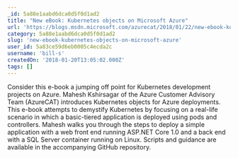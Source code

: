 ```yaml
---
_id: 5a88e1aabd6dca0d5f0d1ad2
title: "New eBook: Kubernetes objects on Microsoft Azure"
url: 'https://blogs.msdn.microsoft.com/azurecat/2018/01/22/new-ebook-kubernetes-objects-on-microsoft-azure/'
category: 5a88e1aabd6dca0d5f0d1ad2
slug: 'new-ebook-kubernetes-objects-on-microsoft-azure'
user_id: 5a83ce59d6eb0005c4ecda2c
username: 'bill-s'
createdOn: '2018-01-20T13:05:02.000Z'
tags: []
---
```


Consider this e-book a jumping off point for Kubernetes development projects on Azure. Mahesh Kshirsagar of the Azure Customer Advisory Team (AzureCAT) introduces Kubernetes objects for Azure deployments. This e-book attempts to demystify Kubernetes by focusing on a real-life scenario in which a basic-tiered application is deployed using pods and controllers. Mahesh walks you through the steps to deploy a simple application with a web front end running ASP.NET Core 1.0 and a back end with a SQL Server container running on Linux. Scripts and guidance are available in the accompanying GitHub repository.
